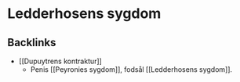 # Ledderhosens sygdom

## Backlinks
* [[Dupuytrens kontraktur]]
	* Penis [[Peyronies sygdom]], fodsål [[Ledderhosens sygdom]].

<!-- {BearID:1C23F561-3A34-45A0-BA43-DF0C3FCC1DA5-15088-0000D6DD037A4743} -->
